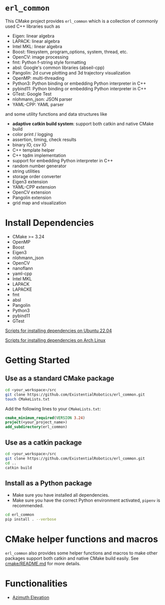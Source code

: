 `erl_common`
============

This CMake project provides `erl_common` which is a collection of commonly used C++ libraries such as 
- Eigen: linear algebra
- LAPACK: linear algebra
- Intel MKL: linear algebra
- Boost: filesystem, program_options, system, thread, etc.
- OpenCV: image processing
- fmt: Python f-string style formatting
- absl: Google's common libraries (abseil-cpp)
- Pangolin: 2d curve plotting and 3d trajectory visualization
- OpenMP: multi-threading
- Python3: Python binding or embedding Python interpreter in C++
- pybind11: Python binding or embedding Python interpreter in C++
- GTest: Google Test
- nlohmann_json: JSON parser
- YAML-CPP: YAML parser

and some utility functions and data structures like 
- **adaptive catkin build system**: support both catkin and native CMake build
- color print / logging
- assertion, timing, check results 
- binary IO, csv IO
- C++ template helper
- C++ tqdm implementation
- support for embedding Python interpreter in C++
- random number generator
- string utilities
- storage order converter
- Eigen3 extension
- YAML-CPP extension
- OpenCV extension
- Pangolin extension
- grid map and visualization

# Install Dependencies
- CMake >= 3.24
- OpenMP
- Boost
- Eigen3
- nlohmann_json
- OpenCV
- nanoflann
- yaml-cpp
- Intel MKL
- LAPACK
- LAPACKE
- fmt
- absl
- Pangolin
- Python3
- pybind11
- GTest


[Scripts for installing dependencies on Ubuntu 22.04](scripts/setup_ubuntu_22.04.bash)

[Scripts for installing dependencies on Arch Linux](scripts/setup_archlinux.bash)

# Getting Started
## Use as a standard CMake package

```bash
cd <your_workspace>/src
git clone https://github.com/ExistentialRobotics/erl_common.git
touch CMakeLists.txt
```

Add the following lines to your `CMakeLists.txt`:
```cmake
cmake_minimum_required(VERSION 3.24)
project(<your_project_name>)
add_subdirectory(erl_common)
```

## Use as a catkin package
```bash
cd <your_workspace>/src
git clone https://github.com/ExistentialRobotics/erl_common.git
cd ..
catkin build
```

## Install as a Python package
- Make sure you have installed all dependencies.
- Make sure you have the correct Python environment activated, `pipenv` is recommended.
```bash
cd erl_common
pip install . --verbose
```

# CMake helper functions and macros
`erl_common` also provides some helper functions and macros to make other packages support both catkin and native CMake 
build easily. See [cmake/README.md](cmake/README.md) for more details.

# Functionalities
- [Azimuth Elevation](include/erl_common/angle_utils.hpp)
